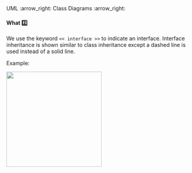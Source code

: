 <div id="path">UML :arrow_right: Class Diagrams :arrow_right:</div>

<div id="title">

#### What :two:

</div>

<div id="body">

We use the keyword `<< interface >>` to indicate an interface. Interface inheritance is shown similar to class inheritance except a dashed line is used instead of a solid line.

<tip-box>

Example:

<img src="{{baseUrl}}/uml/classDiagrams/interfaces/what/images/staff.png" height="250" />
<p/>

</tip-box>

</div>

<div id="extras">
</div>

</div>
